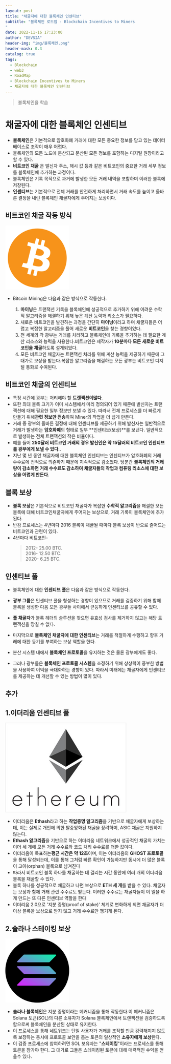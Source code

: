 ```yaml
---
layout: post
title: "채굴자에 대한 블록체인 인센티브"
subtitle: "블록체인 로드맵 - Blockchain Incentives to Miners
"
date: 2022-11-16 17:23:00
author: "DEVSIA"
header-img: "img/블록체인.png"
header-mask: 0.3
catalog: true
tags:
  - Blockchain
  - web3
  - RoadMap
  - Blockchain Incentives to Miners
  - 채굴자에 대한 블록체인 인센티브
---
```


> 블록체인을 학습

# 채굴자에 대한 블록체인 인센티브

- **블록체인**은 기본적으로 암호화폐 거래에 대한 모든 중요한 정보를 담고 있는 데이터베이스로 조작이 매우 어렵다.
- 블록체인의 모든 노드에 분산되고 분산된 모든 정보를 포함하는 디지털 원장이라고 할 수 있다.
- **비트코인 채굴** 은 발신자 주소, 해시 값 등과 같은 비트코인의 중요한 거래 세부 정보를 블록체인에 추가하는 과정이다.
- 블록체인은 기록 목적으로 과거에 발생한 모든 거래 내역을 포함하며 이러한 블록에 저장된다.
- **인센티브**는 기본적으로 전체 거래를 안전하게 처리하면서 거래 속도를 높이고 올바른 결정을 내린 블록체인 채굴자에게 주어지는 보상이다.

## 비트코인 채굴 작동 방식

![메인](/img/비트코인.png)

- Bitcoin Mining은 다음과 같은 방식으로 작동한다.

  1. **마이닝**은 트랜잭션 기록을 블록체인에 성공적으로 추가하기 위해 어려운 수학적 알고리즘을 해결하기 위해 높은 계산 능력과 리소스가 필요하다.
  2. 새로운 비트코인을 발견하는 과정을 간단히 **마이닝**이라고 하며 채굴자들은 어렵고 복잡한 알고리즘을 풀어 새로운 **비트코인**을 찾는 경향이있다.
  3. 전 세계의 각 광부는 거래를 처리하고 블록체인에 기록을 추가하는 데 필요한 계산 리소스와 능력을 사용한다.비트코인은 제작자가 **10분마다 모든 새로운 비트코인을 채굴**하도록 설계되었다.
  4. 모든 비트코인 ​​채굴자는 트랜잭션 처리를 위해 계산 능력을 제공하기 때문에 그 대가로 보상을 받는다.복잡한 알고리즘을 해결하는 모든 광부는 비트코인 디지털 통화로 수여된다.

## 비트코인 채굴의 인센티브

- 특정 시간에 광부는 처리해야 할 **트랜잭션이많다**.
- 또한 최대 블록 크기가 이미 시스템에서 미리 정의되어 있기 때문에 발신자는 트랜잭션에 대해 필요한 일부 정보만 보낼 수 있다. 따라서 전체 프로세스를 더 빠르게 만들기 위해**관련 정보만 전송**하여 Miner의 작업을 더 쉽게 만든다.
- 거래 중 광부의 올바른 결정에 대해 인센티브를 제공하기 위해 발신자는 일반적으로 거래가 발생하는 **암호화폐**의 형태로 일부 **인센티브(보상)**를 보낸다. 일반적으로 발생하는 전체 트랜잭션의 작은 비율이다.
- 예를 들어 **250달러 비트코인 ​​거래의 경우 발신인은 약 15달러의 비트코인 ​​인센티브를 광부에게 보낼 수 있다.**.
- 지난 몇 년 동안 채굴자에 대한 블록체인 인센티브는 인센티브가 암호화폐의 거래 수수료에 전적으로 의존하기 때문에 지속적으로 감소했다. 당분간 **블록체인의 거래량이 감소하면 거래 수수료도 감소하여 채굴자들의 작업과 컴퓨팅 리소스에 대한 보상을 어렵게 만든다**.

## 블록 보상

- **블록 보상**은 기본적으로 비트코인 ​​채굴자가 복잡한 **수학적 알고리즘**을 해결한 모든 블록에 대해 비트코인 ​​채굴자에게 주어지는 보상으로, 거래 기록이 블록체인에 추가된다.
- 반감 프로세스는 4년마다 2016 블록이 채굴될 때마다 블록 보상이 반으로 줄어드는 비트코인과 관련이 있다.
- 4년마다 비트코인-
  > 2012- 25.00 BTC.  
  > 2016- 12.50 BTC.  
  > 2020- 6.25 BTC.

## 인센티브 풀

- 블록체인에 대한 **인센티브 풀**은 다음과 같은 방식으로 작동한다.

- **광부 그룹**은 인센티브 풀을 형성하는 경향이 있으므로 거래를 검증하기 위해 함께 블록을 생성한 다음 모든 광부들 사이에서 균등하게 인센티브를 공유할 수 있다.
- **풀 채굴자**가 블록 헤더의 솔루션을 찾으면 유효성 검사를 제거하지 않고는 해당 트랜잭션을 망칠 수 없다.

- 마지막으로 **블록체인 채굴자에 대한 인센티브**는 거래를 적절하게 수행하고 향후 거래에 대한 동기를 부여하는 보상 역할을 한다.
- 분산 시스템 내에서 **블록체인 프로토콜**을 유지하는 것은 물론 광부에게도 좋다.
- 그러나 광부들은 **블록체인 프로토콜 시스템**을 조정하기 위해 상상력이 풍부한 방법을 사용하여 이익을 극대화하는 경향이 있다. 따라서 미래에는 채굴자에게 인센티브를 제공하는 데 개선할 수 있는 방법이 많이 있다.

## 추가

## 1.이더리움 인센티브 풀

![메인](/img/이더리움.jpeg)

- 이더리움은 **Ethash**라고 하는 **작업증명 알고리즘**을 기반으로 채굴자에게 보상하는데, 이는 실제로 개인에 의한 탈중앙화된 채굴을 장려하며, ASIC 채굴은 지원하지 않는다.
- **Ethash 알고리즘**을 기반으로 하는 이더리움 네트워크에서 성공적인 채굴의 가치는 이더 세 개에 모든 거래 수수료와 코드 처리 수수료를 더한 값이다.
- 이더리움이 목표하는**평균 시간은 약 12초**이며, 이는 이더리움의 **GHOST 프로토콜**을 통해 달성되는데, 이를 통해 그처럼 빠른 확인이 가능하지만 동시에 더 많은 블록이 고아(orphan) 블록으로 남겨진다
- 따라서 비트코인 블록 하나를 채굴하는 데 걸리는 시간 동안에 여러 개의 이더리움 블록을 채굴할 수 있다.
- 블록 하나를 성공적으로 채굴하고 나면 보상으로 **ETH 세 개**를 받을 수 있다. 채굴자는 보상과 함께 거래 관련 수수료도 받는다. 이러한 수수료는 채굴자들이 이 일을 하게 만드는 또 다른 인센티브 역할을 한다
- 이더리움 2.0으로 '지분 증명(proof of stake)' 쳬계로 변화하게 되면 채굴자가 더 이상 블록을 보상으로 받지 않고 거래 수수료만 챙기게 된다.

## 2.솔라나 스테이킹 보상

![메인](/img/솔라나.png)

- **솔라나 블록체인**은 지분 증명이라는 메커니즘을 통해 작동한다.이 메커니즘은 Solana 토큰(SOL)의 다른 소유자가 Solana 블록체인에서 트랜잭션을 검증하도록 함으로써 블록체인을 분산된 상태로 유지한다.
- 이 프로세스를 통해 네트워크는 단일 사용자가 거래를 조작할 만큼 강력해지지 않도록 보장하는 동시에 프로토콜 보안을 돕는 토큰의 일상적인 **소유자에게 보상**한다.
- 이 검증 프로세스에 참여하려면 SOL 보유자는 "**스테이킹**"이라는 프로세스를 통해 토큰을 잠가야 한다. 그 대가로 그들은 스테이킹된 토큰에 대해 매력적인 수익을 얻을수 있다.
